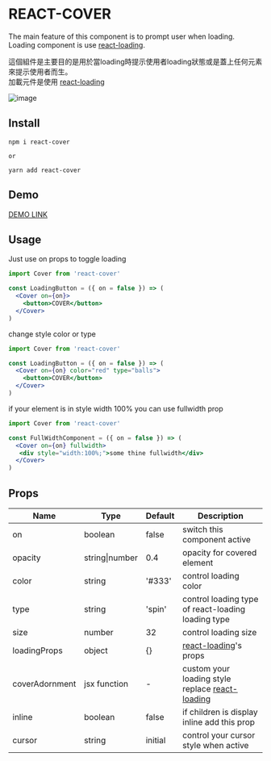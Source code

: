 # REACT-COVER

The main feature of this component is to prompt user when loading.
Loading component is use [react-loading](https://github.com/fakiolinho/react-loading).

這個組件是主要目的是用於當loading時提示使用者loading狀態或是蓋上任何元素來提示使用者而生。\
加載元件是使用 [react-loading](https://github.com/fakiolinho/react-loading)

![image]('https://github.com/AkaiZhao/react-cover/blob/main/demo.gif')

## Install
```
npm i react-cover

or

yarn add react-cover
```

## Demo
[DEMO LINK](https://codesandbox.io/s/react-cover-demo-yv8cw)

## Usage

Just use on props to toggle loading
```jsx
import Cover from 'react-cover'

const LoadingButton = ({ on = false }) => (
  <Cover on={on}>
    <button>COVER</button>
  </Cover>
)
```
change style color or type
```jsx
import Cover from 'react-cover'

const LoadingButton = ({ on = false }) => (
  <Cover on={on} color="red" type="balls">
    <button>COVER</button>
  </Cover>
)
```
if your element is in style width 100% you can use fullwidth prop
```jsx
import Cover from 'react-cover'

const FullWidthComponent = ({ on = false }) => (
  <Cover on={on} fullwidth>
   <div style="width:100%;">some thine fullwidth</div>
  </Cover>
)
```
## Props

|Name|Type|Default|Description| 
|-|-|-|-|
|on|boolean|false|switch this component active|
|opacity|string\|number|0.4|opacity for covered element|
|color|string|'#333'|control loading color |
|type|string|'spin'|control loading type of react-loading loading type|
|size|number|32|control loading size|
|loadingProps|object|{}|[react-loading](https://github.com/fakiolinho/react-loading)'s props|
|coverAdornment|jsx function|-|custom your loading style replace [react-loading](https://github.com/fakiolinho/react-loading)|
|inline|boolean|false|if children is display inline add this prop|
|cursor|string|initial|control your cursor style when active|